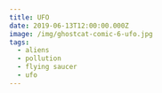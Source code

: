 ```yaml
---
title: UFO
date: 2019-06-13T12:00:00.000Z
image: /img/ghostcat-comic-6-ufo.jpg
tags:
  - aliens
  - pollution
  - flying saucer
  - ufo
---
```


